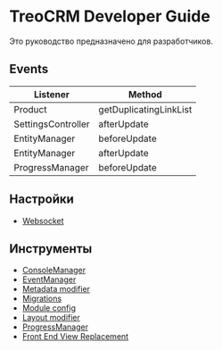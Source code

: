 # TreoCRM Developer Guide #
Это руководство предназначено для разработчиков.

## Events ##

| Listener | Method |
| ------ | ------ |
| Product | getDuplicatingLinkList |
| SettingsController | afterUpdate |
| EntityManager | beforeUpdate |
| EntityManager | afterUpdate |
| ProgressManager | beforeUpdate |

## Настройки ##
* [Websocket](websocket/readme.md)

## Инструменты ##
* [ConsoleManager](console_manager/readme.md)
* [EventManager](event_manager/readme.md)
* [Metadata modifier](metadata_modifier/readme.md)
* [Migrations](migrations/readme.md)
* [Module config](module_config/readme.md)
* [Layout modifier](layout_modifier/readme.md)
* [ProgressManager](progress_manager/readme.md)
* [Front End View Replacement](front_end_view_replacement/readme.md)
